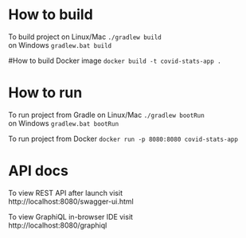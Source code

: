 # How to build

To build project on Linux/Mac ```./gradlew build ```\
on Windows ```gradlew.bat build```

#How to build Docker image
```docker build -t covid-stats-app .```

# How to run
To run project from Gradle on Linux/Mac
```./gradlew bootRun```\
on Windows
```gradlew.bat bootRun```

To run project from Docker ```docker run -p 8080:8080 covid-stats-app```

# API docs

To view REST API after launch visit\
http://localhost:8080/swagger-ui.html

To view GraphiQL in-browser IDE visit\
http://localhost:8080/graphiql